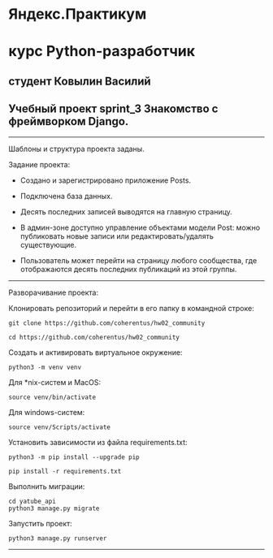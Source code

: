 # Яндекс.Практикум

# курс Python-разработчик

## студент  Ковылин Василий

## Учебный проект sprint_3  Знакомство с фреймворком Django.

***

Шаблоны и структура проекта заданы.

Задание проекта:

* Создано и зарегистрировано приложение Posts.
 
* Подключена база данных.
 
* Десять последних записей выводятся на главную страницу.

* В админ-зоне доступно управление объектами модели Post: можно публиковать новые записи или редактировать/удалять существующие.

* Пользователь может перейти на страницу любого сообщества, где отображаются десять последних публикаций из этой группы.

***

Разворачивание проекта:

Клонировать репозиторий и перейти в его папку в командной строке:

```
git clone https://github.com/coherentus/hw02_community
```

```
cd https://github.com/coherentus/hw02_community
```

Cоздать и активировать виртуальное окружение:

```
python3 -m venv venv
```

Для *nix-систем и MacOS:

```
source venv/bin/activate
```

Для windows-систем:

```
source venv/Scripts/activate
```

Установить зависимости из файла requirements.txt:

```
python3 -m pip install --upgrade pip
```

```
pip install -r requirements.txt
```

Выполнить миграции:

```
cd yatube_api
python3 manage.py migrate
```

Запустить проект:

```
python3 manage.py runserver
```

***
